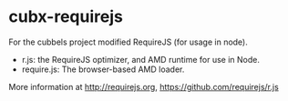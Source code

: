 # cubx-requirejs

For the cubbels project modified RequireJS (for usage in node). 

* r.js: the RequireJS optimizer, and AMD runtime for use in Node.
* require.js: The browser-based AMD loader.

More information at http://requirejs.org, https://github.com/requirejs/r.js

